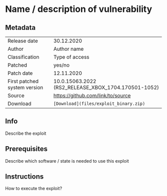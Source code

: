 # Name / description of vulnerability

## Metadata
|                             |                                                     |
|-----------------------------|-----------------------------------------------------|
|Release date                 |                                          30.12.2020 |
|Author                       |                                         Author name |
|Classification               |                                      Type of access |
|Patched                      |                                              yes/no |
|Patch date                   |                                          12.11.2020 |
|First patched system version | 10.0.15063.2022 (RS2_RELEASE_XBOX_1704.170501-1052) |
|Source                       |                   https://github.com/link/to/source |
|Download                     |              `[Download](files/exploit_binary.zip)` |

## Info
Describe the exploit

## Prerequisites
Describe which software / state is needed to use this exploit

## Instructions
How to execute the exploit?
